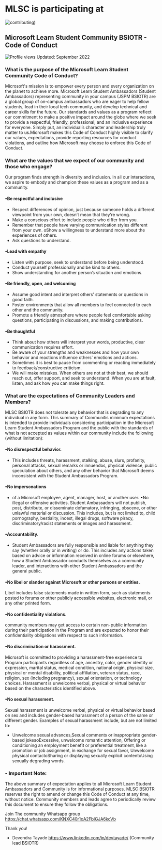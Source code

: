 # MLSC is participating at 
![contributing](https://github.com/MLSC-BSOITR/.github/blob/acbcd6f0a88514e158ac20eeee815746ec9df32d/profile/WhatsApp%20Image%202022-09-27%20at%2012.17.09%20AM.jpeg)) 

## Microsoft Learn Student Community BSIOTR - Code of Conduct 
![Profile views](https://gpvc.arturio.dev/mlsc-bsiotr)   Updated: September 2022

### What is the purpose of the Microsoft Learn Student Community Code of Conduct?

Microsoft's mission is to empower every person and every organization on the planet to achieve more. Microsoft Learn Student Ambassadors (Student Ambassadors) representing community in your campus (JSPM BSIOTR) are a global group of on-campus ambassadors who are eager to help fellow students, lead in their local tech community, and develop technical and career skills for the future. Our standards and values as a program reflect our commitment to make a positive impact around the globe where we seek to provide a respectful, friendly, professional, and an inclusive experience for everyone. Simply put, an individual’s character and leadership truly matter to us.Microsoft makes this Code of Conduct highly visible to clarify our values, expectations, provide reporting resources for conduct violations, and outline how Microsoft may choose to enforce this Code of Conduct.

### What are the values that we expect of our community and those who engage? 

Our program finds strength in diversity and inclusion. In all our interactions, we aspire to embody and champion these values as a program and as a community.

#### •Be respectful and inclusive
- Respect differences of opinion, just because someone holds a different viewpoint from your own, doesn’t mean that they’re wrong. 
- Make a conscious effort to include people who differ from you.
- Remember that people have varying communication styles different from your own. oShow a willingness to understand more about the experiences of others. 
- Ask questions to understand. 

#### •Lead with empathy 
- Listen with purpose, seek to understand before being understood. 
- Conduct yourself professionally and be kind to others.  
- Show understanding for another person’s situation and emotions.  

#### •Be friendly, open, and welcoming
- Assume good intent and interpret others’ statements or questions in good faith. 
- Foster environments that allow all members to feel connected to each other and the community. 
- Promote a friendly atmosphere where people feel comfortable asking questions, participating in discussions, and making contributions. 

#### •Be thoughtful 
- Think about how others will interpret your words, productive, clear communication requires effort. 
- Be aware of your strengths and weaknesses and how your own behavior and reactions influence others’ emotions and actions. 
- Sometimes it is best to pause from commenting or reacting immediately to feedback/constructive criticism. 
- We will make mistakes. When others are not at their best, we should reach out, offer support, and seek to understand. When you are at fault, listen, and ask how you can make things right. 

### What are the expectations of Community Leaders and Members? 

MLSC BSIOTR does not tolerate any behavior that is degrading to any individual in any form. This summary of Communitis minimum expectations is intended to provide individuals considering participation in the Microsoft Learn Student Ambassadors Program and the public with the standards of what is not accepted as values within our community include the following (without limitation):

#### •No disrespectful behavior. 
- This includes threats, harassment, stalking, abuse, slurs, profanity, personal attacks, sexual remarks or innuendos, physical violence, public speculation about others, and any other behavior that Microsoft deems inconsistent with the Student Ambassadors Program. 

#### •No impersonations 
- of a Microsoft employee, agent, manager, host, or another user. 
•No illegal or offensive activities. Student Ambassadors will not publish, post, distribute, or disseminate defamatory, infringing, obscene, or other unlawful material or discussion. This includes, but is not limited to, child pornography, bestiality, incest, illegal drugs, software piracy, discriminatory/racist statements or images and harassment.
#### •Accountability.
- Student Ambassadors are fully responsible and liable for anything they say (whether orally or in writing) or do. This includes any actions taken based on advice or information received in online forums or elsewhere, how a Student Ambassador conducts themselves as a community leader, and interactions with other Student Ambassadors and the general public.
#### •No libel or slander against Microsoft or other persons or entities.
Libel includes false statements made in written form, such as statements posted to forums or other publicly accessible websites, electronic mail, or any other printed form.
#### •No confidentiality violations.
community members may get access to certain non-public information during their participation in the Program and are expected to honor their confidentiality obligations with respect to such information.

#### •No discrimination or harassment.
Microsoft is committed to providing a harassment-free experience to Program participants regardless of age, ancestry, color, gender identity or expression, marital status, medical condition, national origin, physical size, physical or mental disability, political affiliation, veteran status, race, religion, sex (including pregnancy), sexual orientation, or technology choices. Harassment is unwelcome verbal, physical or virtual behavior based on the characteristics identified above. 
#### •No sexual harassment.
Sexual harassment is unwelcome verbal, physical or virtual behavior based on sex and includes gender-based harassment of a person of the same or different gender. Examples of sexual harassment include, but are not limited to:
- Unwelcome sexual advances,Sexual comments or inappropriate gender-based jokesoExcessive, unwelcome romantic attention, Offering or conditioning an employment benefit or preferential treatment, like a promotion or job assignment, in exchange for sexual favor, Unwelcome physical contactoSharing or displaying sexually explicit contentoUsing sexually degrading words.
### - Important Note: 
The above summary of expectation applies to all Microsoft Learn Student Ambassadors and Community is for informational purposes.  MLSC BSIOTR reserves the right to amend or change this Code of Conduct at any time, without notice. Community members and leads agree to periodically review this document to ensure they follow the obligations.

Join The community Whatsapp group 
https://chat.whatsapp.com/KNXC40r1oA2FblGJA6kcVb

Thank you!

- Devendra Tayade 
https://www.linkedin.com/in/devtayade/ (Community lead BSIOTR)
